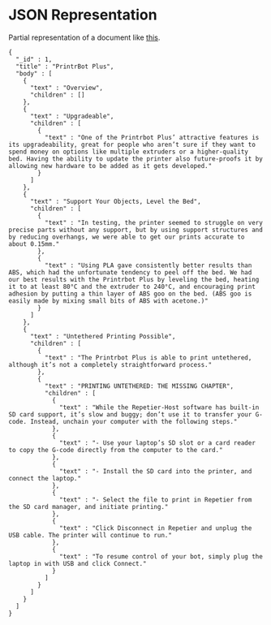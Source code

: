 # JSON Representation

Partial representation of a document like [this](http://makezine.com/review/guide-to-3d-printing-2014/printrbot-plus/).

    {
      "_id" : 1,
      "title" : "PrintrBot Plus",
      "body" : [
        {
          "text" : "Overview",
          "children" : []
        },
        {
          "text" : "Upgradeable",
          "children" : [
            {
              "text" : "One of the Printrbot Plus’ attractive features is its upgradeability, great for people who aren’t sure if they want to spend money on options like multiple extruders or a higher-quality bed. Having the ability to update the printer also future-proofs it by allowing new hardware to be added as it gets developed."
            }
          ]
        },
        {
          "text" : "Support Your Objects, Level the Bed",
          "children" : [
            {
              "text" : "In testing, the printer seemed to struggle on very precise parts without any support, but by using support structures and by reducing overhangs, we were able to get our prints accurate to about 0.15mm."
            },
            {
              "text" : "Using PLA gave consistently better results than ABS, which had the unfortunate tendency to peel off the bed. We had our best results with the Printrbot Plus by leveling the bed, heating it to at least 80°C and the extruder to 240°C, and encouraging print adhesion by putting a thin layer of ABS goo on the bed. (ABS goo is easily made by mixing small bits of ABS with acetone.)"
            }
          ]
        },
        {
          "text" : "Untethered Printing Possible",
          "children" : [
            {
              "text" : "The Printrbot Plus is able to print untethered, although it’s not a completely straightforward process."
            },
            {
              "text" : "PRINTING UNTETHERED: THE MISSING CHAPTER",
              "children" : [
                {
                  "text" : "While the Repetier-Host software has built-in SD card support, it’s slow and buggy; don’t use it to transfer your G-code. Instead, unchain your computer with the following steps."
                },
                {
                  "text" : "- Use your laptop’s SD slot or a card reader to copy the G-code directly from the computer to the card."
                },
                {
                  "text" : "- Install the SD card into the printer, and connect the laptop."
                },
                {
                  "text" : "- Select the file to print in Repetier from the SD card manager, and initiate printing."
                },
                {
                  "text" : "Click Disconnect in Repetier and unplug the USB cable. The printer will continue to run."
                },
                {
                  "text" : "To resume control of your bot, simply plug the laptop in with USB and click Connect."
                }
              ]
            }
          ]
        }
      ]
    }